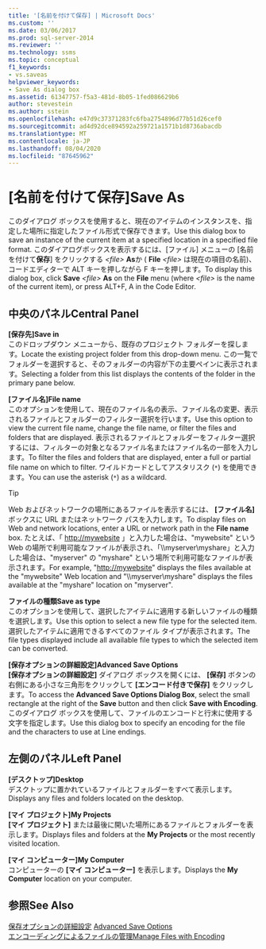 ```yaml
---
title: '[名前を付けて保存] | Microsoft Docs'
ms.custom: ''
ms.date: 03/06/2017
ms.prod: sql-server-2014
ms.reviewer: ''
ms.technology: ssms
ms.topic: conceptual
f1_keywords:
- vs.saveas
helpviewer_keywords:
- Save As dialog box
ms.assetid: 61347757-f5a3-481d-8b05-1fed086629b6
author: stevestein
ms.author: sstein
ms.openlocfilehash: e47d9c37371283fc6fba2754896d77b51d26cef0
ms.sourcegitcommit: ad4d92dce894592a259721a1571b1d8736abacdb
ms.translationtype: MT
ms.contentlocale: ja-JP
ms.lasthandoff: 08/04/2020
ms.locfileid: "87645962"
---
```

# <a name="save-as"></a><span data-ttu-id="63258-102">[名前を付けて保存]</span><span class="sxs-lookup"><span data-stu-id="63258-102">Save As</span></span>
  <span data-ttu-id="63258-103">このダイアログ ボックスを使用すると、現在のアイテムのインスタンスを、指定した場所に指定したファイル形式で保存できます。</span><span class="sxs-lookup"><span data-stu-id="63258-103">Use this dialog box to save an instance of the current item at a specified location in a specified file format.</span></span> <span data-ttu-id="63258-104">このダイアログボックスを表示するには、[ファイル] メニューの [名前を付けて**保存**] をクリックする *\<file>* **As**か ( **File** *\<file>* は現在の項目の名前)、コードエディターで ALT キーを押しながら F キーを押します。</span><span class="sxs-lookup"><span data-stu-id="63258-104">To display this dialog box, click **Save** *\<file>* **As** on the **File** menu (where *\<file>* is the name of the current item), or press ALT+F, A in the Code Editor.</span></span>  
  
## <a name="central-panel"></a><span data-ttu-id="63258-105">中央のパネル</span><span class="sxs-lookup"><span data-stu-id="63258-105">Central Panel</span></span>  
 <span data-ttu-id="63258-106">**[保存先]**</span><span class="sxs-lookup"><span data-stu-id="63258-106">**Save in**</span></span>  
 <span data-ttu-id="63258-107">このドロップダウン メニューから、既存のプロジェクト フォルダーを探します。</span><span class="sxs-lookup"><span data-stu-id="63258-107">Locate the existing project folder from this drop-down menu.</span></span> <span data-ttu-id="63258-108">この一覧でフォルダーを選択すると、そのフォルダーの内容が下の主要ペインに表示されます。</span><span class="sxs-lookup"><span data-stu-id="63258-108">Selecting a folder from this list displays the contents of the folder in the primary pane below.</span></span>  
  
 <span data-ttu-id="63258-109">**[ファイル名]**</span><span class="sxs-lookup"><span data-stu-id="63258-109">**File name**</span></span>  
 <span data-ttu-id="63258-110">このオプションを使用して、現在のファイル名の表示、ファイル名の変更、表示されるファイルとフォルダーのフィルター選択を行います。</span><span class="sxs-lookup"><span data-stu-id="63258-110">Use this option to view the current file name, change the file name, or filter the files and folders that are displayed.</span></span> <span data-ttu-id="63258-111">表示されるファイルとフォルダーをフィルター選択するには、フィルターの対象となるファイル名またはファイル名の一部を入力します。</span><span class="sxs-lookup"><span data-stu-id="63258-111">To filter the files and folders that are displayed, enter a full or partial file name on which to filter.</span></span> <span data-ttu-id="63258-112">ワイルドカードとしてアスタリスク (`*`) を使用できます。</span><span class="sxs-lookup"><span data-stu-id="63258-112">You can use the asterisk (`*`) as a wildcard.</span></span>  
  
> [!TIP]
>  <span data-ttu-id="63258-113">Web およびネットワークの場所にあるファイルを表示するには、 **[ファイル名]** ボックスに URL またはネットワーク パスを入力します。</span><span class="sxs-lookup"><span data-stu-id="63258-113">To display files on Web and network locations, enter a URL or network path in the **File name** box.</span></span> <span data-ttu-id="63258-114">たとえば、「 <http://mywebsite> 」と入力した場合は、"mywebsite" という Web の場所で利用可能なファイルが表示され、「\\\myserver\myshare」と入力した場合は、"myserver" の "myshare" という場所で利用可能なファイルが表示されます。</span><span class="sxs-lookup"><span data-stu-id="63258-114">For example, "<http://mywebsite>" displays the files available at the "mywebsite" Web location and "\\\myserver\myshare" displays the files available at the "myshare" location on "myserver".</span></span>  
  
 <span data-ttu-id="63258-115">**ファイルの種類**</span><span class="sxs-lookup"><span data-stu-id="63258-115">**Save as type**</span></span>  
 <span data-ttu-id="63258-116">このオプションを使用して、選択したアイテムに適用する新しいファイルの種類を選択します。</span><span class="sxs-lookup"><span data-stu-id="63258-116">Use this option to select a new file type for the selected item.</span></span> <span data-ttu-id="63258-117">選択したアイテムに適用できるすべてのファイル タイプが表示されます。</span><span class="sxs-lookup"><span data-stu-id="63258-117">The file types displayed include all available file types to which the selected item can be converted.</span></span>  
  
 <span data-ttu-id="63258-118">**[保存オプションの詳細設定]**</span><span class="sxs-lookup"><span data-stu-id="63258-118">**Advanced Save Options**</span></span>  
 <span data-ttu-id="63258-119">**[保存オプションの詳細設定]** ダイアログ ボックスを開くには、 **[保存]** ボタンの右側にある小さな三角形をクリックして **[エンコード付きで保存]** をクリックします。</span><span class="sxs-lookup"><span data-stu-id="63258-119">To access the **Advanced Save Options Dialog Box**, select the small rectangle at the right of the **Save** button and then click **Save with Encoding**.</span></span> <span data-ttu-id="63258-120">このダイアログ ボックスを使用して、ファイルのエンコードと行末に使用する文字を指定します。</span><span class="sxs-lookup"><span data-stu-id="63258-120">Use this dialog box to specify an encoding for the file and the characters to use at Line endings.</span></span>  
  
## <a name="left-panel"></a><span data-ttu-id="63258-121">左側のパネル</span><span class="sxs-lookup"><span data-stu-id="63258-121">Left Panel</span></span>  
 <span data-ttu-id="63258-122">**[デスクトップ]**</span><span class="sxs-lookup"><span data-stu-id="63258-122">**Desktop**</span></span>  
 <span data-ttu-id="63258-123">デスクトップに置かれているファイルとフォルダーをすべて表示します。</span><span class="sxs-lookup"><span data-stu-id="63258-123">Displays any files and folders located on the desktop.</span></span>  
  
 <span data-ttu-id="63258-124">**[マイ プロジェクト]**</span><span class="sxs-lookup"><span data-stu-id="63258-124">**My Projects**</span></span>  
 <span data-ttu-id="63258-125">**[マイ プロジェクト]** または最後に開いた場所にあるファイルとフォルダーを表示します。</span><span class="sxs-lookup"><span data-stu-id="63258-125">Displays files and folders at the **My Projects** or the most recently visited location.</span></span>  
  
 <span data-ttu-id="63258-126">**[マイ コンピューター]**</span><span class="sxs-lookup"><span data-stu-id="63258-126">**My Computer**</span></span>  
 <span data-ttu-id="63258-127">コンピューターの **[マイ コンピューター]** を表示します。</span><span class="sxs-lookup"><span data-stu-id="63258-127">Displays the **My Computer** location on your computer.</span></span>  
  
## <a name="see-also"></a><span data-ttu-id="63258-128">参照</span><span class="sxs-lookup"><span data-stu-id="63258-128">See Also</span></span>  
 <span data-ttu-id="63258-129">[保存オプションの詳細設定](advanced-save-options.md) </span><span class="sxs-lookup"><span data-stu-id="63258-129">[Advanced Save Options](advanced-save-options.md) </span></span>  
 [<span data-ttu-id="63258-130">エンコーディングによるファイルの管理</span><span class="sxs-lookup"><span data-stu-id="63258-130">Manage Files with Encoding</span></span>](../solution/manage-files-with-encoding.md)  
  
  
